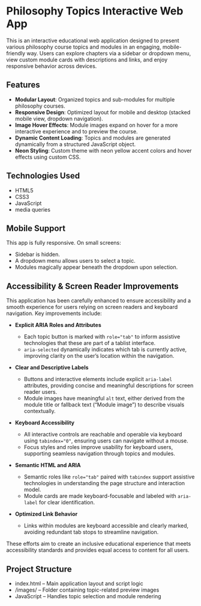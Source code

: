 # Philosophy Topics Interactive Web App
This is an interactive educational web application designed to present various philosophy course topics and modules in an engaging, mobile-friendly way. Users can explore chapters via a sidebar or dropdown menu, view custom module cards with descriptions and links, and enjoy responsive behavior across devices.

## Features

- **Modular Layout**: Organized topics and sub-modules for multiple philosophy courses.
- **Responsive Design**: Optimized layout for mobile and desktop (stacked mobile view, dropdown navigation).
- **Image Hover Effects**: Module images expand on hover for a more interactive experience and to preview the course.
- **Dynamic Content Loading**: Topics and modules are generated dynamically from a structured JavaScript object.
- **Neon Styling**: Custom theme with neon yellow accent colors and hover effects using custom CSS.

## Technologies Used

- HTML5
- CSS3
- JavaScript
- media queries

## Mobile Support

This app is fully responsive. On small screens:
- Sidebar is hidden.
- A dropdown menu allows users to select a topic.
- Modules magically appear beneath the dropdown upon selection.

## Accessibility & Screen Reader Improvements

This application has been carefully enhanced to ensure accessibility and a smooth experience for users relying on screen readers and keyboard navigation. Key improvements include:

- **Explicit ARIA Roles and Attributes**  
  - Each topic button is marked with `role="tab"` to inform assistive technologies that these are part of a tablist interface.  
  - `aria-selected` dynamically indicates which tab is currently active, improving clarity on the user’s location within the navigation.

- **Clear and Descriptive Labels**  
  - Buttons and interactive elements include explicit `aria-label` attributes, providing concise and meaningful descriptions for screen reader users.  
  - Module images have meaningful `alt` text, either derived from the module title or fallback text (“Module image”) to describe visuals contextually.

- **Keyboard Accessibility**  
  - All interactive controls are reachable and operable via keyboard using `tabindex="0"`, ensuring users can navigate without a mouse.  
  - Focus styles and roles improve usability for keyboard users, supporting seamless navigation through topics and modules.

- **Semantic HTML and ARIA**  
  - Semantic roles like `role="tab"` paired with `tabindex` support assistive technologies in understanding the page structure and interaction model.  
  - Module cards are made keyboard-focusable and labeled with `aria-label` for clear identification.

- **Optimized Link Behavior**  
  - Links within modules are keyboard accessible and clearly marked, avoiding redundant tab stops to streamline navigation.

These efforts aim to create an inclusive educational experience that meets accessibility standards and provides equal access to content for all users.

## Project Structure

- index.html – Main application layout and script logic
- /images/ – Folder containing topic-related preview images
- JavaScript – Handles topic selection and module rendering